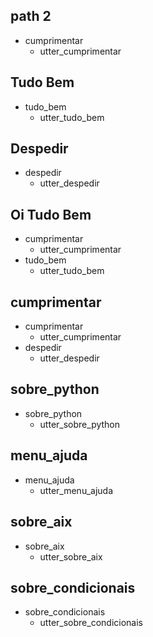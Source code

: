 ## path 2
* cumprimentar
    - utter_cumprimentar

## Tudo Bem
* tudo_bem
    - utter_tudo_bem

## Despedir
* despedir
    - utter_despedir

## Oi Tudo Bem
* cumprimentar
    - utter_cumprimentar
* tudo_bem
    - utter_tudo_bem

## cumprimentar
* cumprimentar
    - utter_cumprimentar
* despedir
    - utter_despedir

## sobre_python
* sobre_python
  - utter_sobre_python

## menu_ajuda
* menu_ajuda
    - utter_menu_ajuda

## sobre_aix
* sobre_aix
    - utter_sobre_aix

## sobre_condicionais
* sobre_condicionais
    - utter_sobre_condicionais



